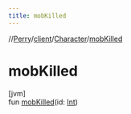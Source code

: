 ```yaml
---
title: mobKilled
---
```

//[Perry](../../../index.html)/[client](../index.html)/[Character](index.html)/[mobKilled](mob-killed.html)



# mobKilled



[jvm]\
fun [mobKilled](mob-killed.html)(id: [Int](https://kotlinlang.org/api/latest/jvm/stdlib/kotlin/-int/index.html))




